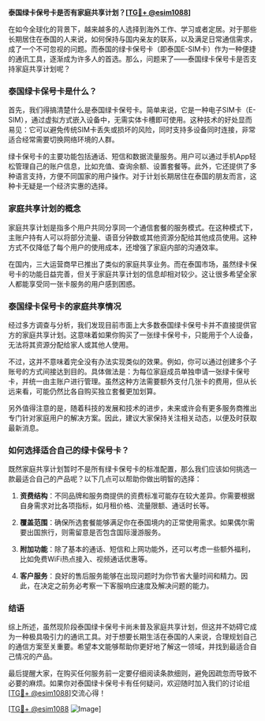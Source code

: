 **泰国绿卡保号卡是否有家庭共享计划？[[TG💪+ @esim1088](https://t.me/s/esim1088)]**

在如今全球化的背景下，越来越多的人选择到海外工作、学习或者定居。对于那些长期居住在泰国的人来说，如何保持与国内亲友的联系，以及满足日常通信需求，成了一个不可忽视的问题。而泰国的绿卡保号卡（即泰国E-SIM卡）作为一种便捷的通讯工具，逐渐成为许多人的首选。那么，问题来了——泰国绿卡保号卡是否支持家庭共享计划呢？

### 泰国绿卡保号卡是什么？

首先，我们得搞清楚什么是泰国绿卡保号卡。简单来说，它是一种电子SIM卡（E-SIM），通过虚拟方式嵌入设备中，无需实体卡槽即可使用。这种技术的好处显而易见：它可以避免传统SIM卡丢失或损坏的风险，同时支持多设备同时连接，非常适合经常需要切换网络环境的人群。

绿卡保号卡的主要功能包括通话、短信和数据流量服务。用户可以通过手机App轻松管理自己的账户信息，比如充值、查询余额、设置套餐等。此外，它还提供了多种语言支持，方便不同国家的用户操作。对于计划长期居住在泰国的朋友而言，这种卡无疑是一个经济实惠的选择。

### 家庭共享计划的概念

家庭共享计划是指多个用户共同分享同一个通信套餐的服务模式。在这种模式下，主账户持有人可以将部分流量、语音分钟数或其他资源分配给其他成员使用。这种方式不仅降低了每个用户的使用成本，还增强了家庭内部的沟通效率。

在国内，三大运营商早已推出了类似的家庭共享业务。而在泰国市场，虽然绿卡保号卡的功能日益完善，但关于家庭共享计划的信息却相对较少。这让很多希望全家人都能享受同一张卡服务的用户感到困惑。

### 泰国绿卡保号卡的家庭共享情况

经过多方调查与分析，我们发现目前市面上大多数泰国绿卡保号卡并不直接提供官方的家庭共享计划。这意味着如果你购买了一张绿卡保号卡，只能用于个人设备，无法将其资源分配给家人或其他人使用。

不过，这并不意味着完全没有办法实现类似的效果。例如，你可以通过创建多个子账号的方式间接达到目的。具体做法是：为每位家庭成员单独申请一张绿卡保号卡，并统一由主账户进行管理。虽然这种方法需要额外支付几张卡的费用，但从长远来看，可能仍然比各自购买独立套餐更加划算。

另外值得注意的是，随着科技的发展和技术的进步，未来或许会有更多服务商推出专门针对家庭用户的解决方案。因此，建议大家保持关注相关动态，以便及时获取最新消息。

### 如何选择适合自己的绿卡保号卡？

既然家庭共享计划暂时不是所有绿卡保号卡的标准配置，那么我们应该如何挑选一款最适合自己的产品呢？以下几点可以帮助你做出明智的选择：

1. **资费结构**：不同品牌和服务商提供的资费标准可能存在较大差异。你需要根据自身需求对比各项指标，如月租价格、流量限额、通话时长等。
   
2. **覆盖范围**：确保所选套餐能够满足你在泰国境内的正常使用需求。如果偶尔需要出国旅行，则需留意是否包含国际漫游服务。

3. **附加功能**：除了基本的通话、短信和上网功能外，还可以考虑一些额外福利，比如免费WiFi热点接入、视频通话优惠等。

4. **客户服务**：良好的售后服务能够在出现问题时为你节省大量时间和精力。因此，在决定之前务必考察一下客服响应速度及解决问题的能力。

### 结语

综上所述，虽然现阶段泰国绿卡保号卡尚未普及家庭共享计划，但这并不妨碍它成为一种极具吸引力的通讯工具。对于想要长期生活在泰国的人来说，合理规划自己的通信方案至关重要。希望本文能够帮助你更好地了解这一领域，并找到最适合自己情况的产品。

最后提醒大家，在购买任何服务前一定要仔细阅读条款细则，避免因疏忽而导致不必要的麻烦。如果你对泰国绿卡保号卡有任何疑问，欢迎随时加入我们的讨论组[[TG💪+ @esim1088](https://t.me/s/esim1088)]交流心得！

[[TG💪+ @esim1088](https://t.me/s/esim1088) ![Image](https://i.postimg.cc/4NQfJmqS/Snipaste-2025-05-13-00-14-12.png)]